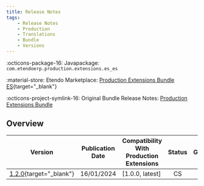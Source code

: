 ```yaml
---
title: Release Notes
tags:
    - Release Notes
    - Production
    - Translations
    - Bundle
    - Versions
---
```


:octicons-package-16: Javapackage: `com.etendoerp.production.extensions.es_es`

:material-store: Etendo Marketplace:  [Production Extensions Bundle ES](https://marketplace.etendo.cloud/#/product-details?module=0FFED1B8A5AE471AA1A672F4D7E1B1C4){target="_blank"}

:octicons-project-symlink-16: Original Bundle Release Notes: [Production Extensions Bundle](/whats-new/release-notes/etendo-classic/bundles/production-extensions/release-notes/)

## Overview

| Version | Publication Date | Compatibility With Production Extensions | Status | GitHub |
| --- | --- | --- | :----: | :----: |
| [1.2.0](https://github.com/etendosoftware/com.etendoerp.production.extensions.es_es/releases/tag/1.2.0){target="_blank"} | 16/01/2024 | [1.0.0, latest] | CS | :white_check_mark: |